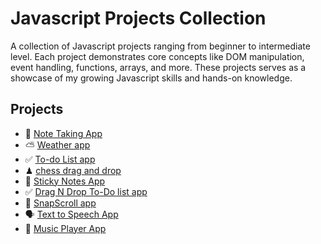 # Javascript Projects Collection

A collection of Javascript projects ranging from beginner to intermediate level. Each project demonstrates core concepts like DOM manipulation, event handling, functions, arrays, and more. These projects serves as a showcase of my growing Javascript skills and hands-on knowledge.

## Projects

- 📝 [Note Taking App](./note-taking-app/)
- ⛅ [Weather app](./weather-app/)
- ✅ [To-do List app](./todo-list-app/)
- ♟  [chess drag and drop](./chess-dragNdrop/)
- 📝 [Sticky Notes App](./sticky-notes-app/)
- ✅ [Drag N Drop To-Do list app](./dragNdrop-todolist/)
- 📸 [SnapScroll app](./snapScroll)
- 🗣️ [Text to Speech App](./text-to-speech/)
- 🎵 [Music Player App](./music-player/)
